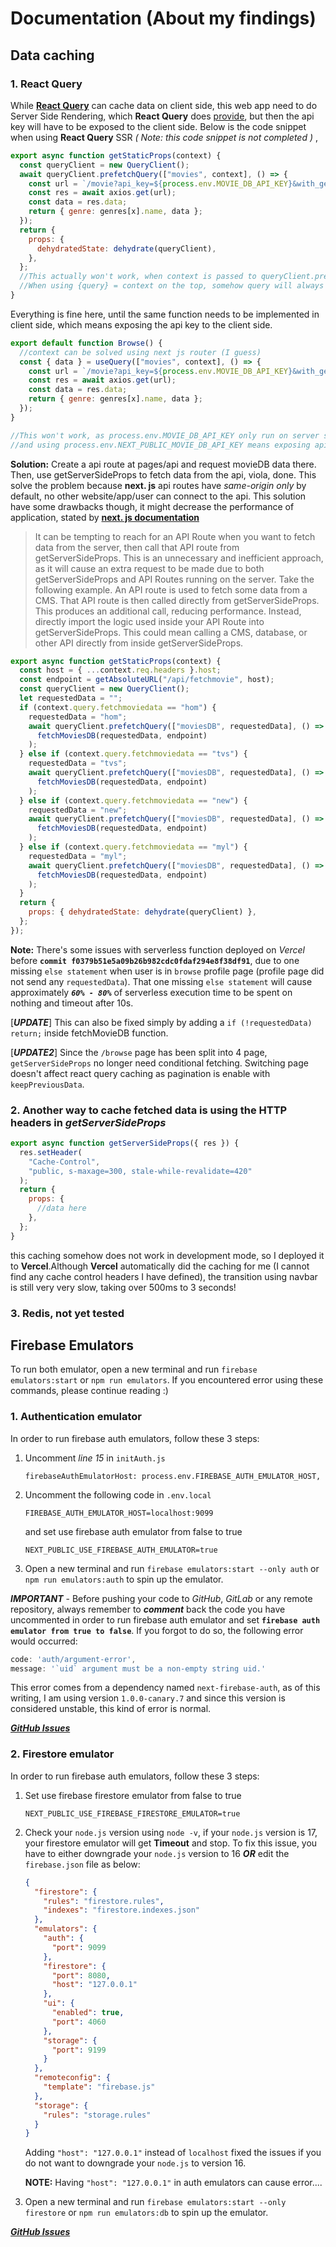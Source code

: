 # Documentation (About my findings)

## **Data caching**

### 1. React Query

While **[React Query](https://react-query.tanstack.com/overview "React Query")** can cache data on client side, this web app need to do Server Side Rendering, which **React Query** does [provide](https://react-query.tanstack.com/guides/ssr "provide"), but then the api key will have to be exposed to the client side. Below is the code snippet when using **React Query** SSR _( Note: this code snippet is not completed )_ ,

```javascript
export async function getStaticProps(context) {
  const queryClient = new QueryClient();
  await queryClient.prefetchQuery(["movies", context], () => {
    const url = `/movie?api_key=${process.env.MOVIE_DB_API_KEY}&with_genres=99&page=$1`;
    const res = await axios.get(url);
    const data = res.data;
    return { genre: genres[x].name, data };
  });
  return {
    props: {
      dehydratedState: dehydrate(queryClient),
    },
  };
  //This actually won't work, when context is passed to queryClient.prefetchQuery, a circular structure error is shown.
  //When using {query} = context on the top, somehow query will always be undefined when passed to the function.
}
```

Everything is fine here, until the same function needs to be implemented in client side, which means exposing the api key to the client side.

```javascript
export default function Browse() {
  //context can be solved using next js router (I guess)
  const { data } = useQuery(["movies", context], () => {
    const url = `/movie?api_key=${process.env.MOVIE_DB_API_KEY}&with_genres=99&page=1`;
    const res = await axios.get(url);
    const data = res.data;
    return { genre: genres[x].name, data };
  });
}

//This won't work, as process.env.MOVIE_DB_API_KEY only run on server side
//and using process.env.NEXT_PUBLIC_MOVIE_DB_API_KEY means exposing api to client
```

**Solution:**
Create a api route at pages/api and request movieDB data there. Then, use getServerSideProps to fetch data from the api, viola, done. This solve the problem because **next. js** api routes have _same-origin only_ by default, no other website/app/user can connect to the api. This solution have some drawbacks though, it might decrease the performance of application, stated by **[next. js documentation](https://nextjs.org/docs/basic-features/data-fetching/get-server-side-props "next. js documentation")**

> It can be tempting to reach for an API Route when you want to fetch data from the server, then call that API route from getServerSideProps. This is an unnecessary and inefficient approach, as it will cause an extra request to be made due to both getServerSideProps and API Routes running on the server.
> Take the following example. An API route is used to fetch some data from a CMS. That API route is then called directly from getServerSideProps. This produces an additional call, reducing performance. Instead, directly import the logic used inside your API Route into getServerSideProps. This could mean calling a CMS, database, or other API directly from inside getServerSideProps.

```javascript
export async function getStaticProps(context) {
  const host = { ...context.req.headers }.host;
  const endpoint = getAbsoluteURL("/api/fetchmovie", host);
  const queryClient = new QueryClient();
  let requestedData = "";
  if (context.query.fetchmoviedata == "hom") {
    requestedData = "hom";
    await queryClient.prefetchQuery(["moviesDB", requestedData], () =>
      fetchMoviesDB(requestedData, endpoint)
    );
  } else if (context.query.fetchmoviedata == "tvs") {
    requestedData = "tvs";
    await queryClient.prefetchQuery(["moviesDB", requestedData], () =>
      fetchMoviesDB(requestedData, endpoint)
    );
  } else if (context.query.fetchmoviedata == "new") {
    requestedData = "new";
    await queryClient.prefetchQuery(["moviesDB", requestedData], () =>
      fetchMoviesDB(requestedData, endpoint)
    );
  } else if (context.query.fetchmoviedata == "myl") {
    requestedData = "myl";
    await queryClient.prefetchQuery(["moviesDB", requestedData], () =>
      fetchMoviesDB(requestedData, endpoint)
    );
  }
  return {
    props: { dehydratedState: dehydrate(queryClient) },
  };
});
```

**Note:**
There's some issues with serverless function deployed on _Vercel_ before **`commit f0379b51e5a09b26b982cdc0fdaf294e8f38df91`**, due to one missing `else statement` when user is in `browse` profile page (profile page did not send any `requestedData`). That one missing `else statement` will cause approximately **_`60% - 80%`_** of serverless execution time to be spent on nothing and timeout after 10s.

[**_UPDATE_**] This can also be fixed simply by adding a `if (!requestedData) return;` inside fetchMovieDB function.

[**_UPDATE2_**] Since the `/browse` page has been split into 4 page, `getServerSideProps` no longer need conditional fetching. Switching page doesn't affect react query caching as pagination is enable with `keepPreviousData`.

### 2. Another way to cache fetched data is using the HTTP headers in _getServerSideProps_

```javascript
export async function getServerSideProps({ res }) {
  res.setHeader(
    "Cache-Control",
    "public, s-maxage=300, stale-while-revalidate=420"
  );
  return {
    props: {
      //data here
    },
  };
}
```

this caching somehow does not work in development mode, so I deployed it to **Vercel**.Although **Vercel** automatically did the caching for me (I cannot find any cache control headers I have defined), the transition using navbar is still very very slow, taking over 500ms to 3 seconds!

### 3. **Redis**, not yet tested

## **Firebase Emulators**

To run both emulator, open a new terminal and run `firebase emulators:start` or `npm run emulators`. If you encountered error using these commands, please continue reading :)

### 1. Authentication emulator

In order to run firebase auth emulators, follow these 3 steps:

1. Uncomment _line 15_ in `initAuth.js`

   ```text
   firebaseAuthEmulatorHost: process.env.FIREBASE_AUTH_EMULATOR_HOST,
   ```

2. Uncomment the following code in `.env.local`

   ```text
   FIREBASE_AUTH_EMULATOR_HOST=localhost:9099
   ```

   and set use firebase auth emulator from false to true

   ```text
   NEXT_PUBLIC_USE_FIREBASE_AUTH_EMULATOR=true
   ```

3. Open a new terminal and run `firebase emulators:start --only auth` or `npm run emulators:auth` to spin up the emulator.

**_IMPORTANT_** - Before pushing your code to _GitHub_, _GitLab_ or any remote repository, always remember to **_comment_** back the code you have uncommented in order to run firebase auth emulator and set **`firebase auth emulator from true to false`**. If you forgot to do so, the following error would occurred:

```javascript
code: 'auth/argument-error',
message: '`uid` argument must be a non-empty string uid.'
```

This error comes from a dependency named `next-firebase-auth`, as of this writing, I am using version `1.0.0-canary.7` and since this version is considered unstable, this kind of error is normal.

**_[GitHub Issues](https://github.com/gladly-team/next-firebase-auth/issues/184)_**

### 2. Firestore emulator

In order to run firebase auth emulators, follow these 3 steps:

1. Set use firebase firestore emulator from false to true

   ```text
   NEXT_PUBLIC_USE_FIREBASE_FIRESTORE_EMULATOR=true
   ```

2. Check your `node.js` version using `node -v`, if your `node.js` version is 17, your firestore emulator will get **Timeout** and stop. To fix this issue, you have to either downgrade your `node.js` version to 16 **_OR_** edit the `firebase.json` file as below:

   ```json
   {
     "firestore": {
       "rules": "firestore.rules",
       "indexes": "firestore.indexes.json"
     },
     "emulators": {
       "auth": {
         "port": 9099
       },
       "firestore": {
         "port": 8080,
         "host": "127.0.0.1"
       },
       "ui": {
         "enabled": true,
         "port": 4060
       },
       "storage": {
         "port": 9199
       }
     },
     "remoteconfig": {
       "template": "firebase.js"
     },
     "storage": {
       "rules": "storage.rules"
     }
   }
   ```

   Adding `"host": "127.0.0.1"` instead of `localhost` fixed the issues if you do not want to downgrade your `node.js` to version 16.

   **NOTE:** Having `"host": "127.0.0.1"` in auth emulators can cause error....

3. Open a new terminal and run `firebase emulators:start --only firestore` or `npm run emulators:db` to spin up the emulator.

**_[GitHub Issues](https://github.com/firebase/firebase-tools/issues/2379)_**
